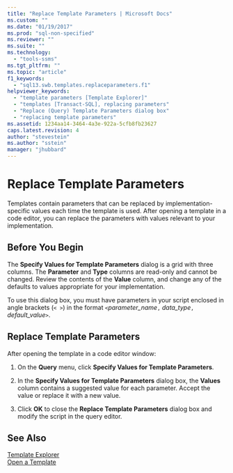 ```yaml
---
title: "Replace Template Parameters | Microsoft Docs"
ms.custom: ""
ms.date: "01/19/2017"
ms.prod: "sql-non-specified"
ms.reviewer: ""
ms.suite: ""
ms.technology: 
  - "tools-ssms"
ms.tgt_pltfrm: ""
ms.topic: "article"
f1_keywords: 
  - "sql13.swb.templates.replaceparameters.f1"
helpviewer_keywords: 
  - "template parameters [Template Explorer]"
  - "templates [Transact-SQL], replacing parameters"
  - "Replace (Query) Template Parameters dialog box"
  - "replacing template parameters"
ms.assetid: 1234aa14-3464-4a3e-922a-5cfb8fb23627
caps.latest.revision: 4
author: "stevestein"
ms.author: "sstein"
manager: "jhubbard"
---
```

# Replace Template Parameters
Templates contain parameters that can be replaced by implementation-specific values each time the template is used. After opening a template in a code editor, you can replace the parameters with values relevant to your implementation.  
  
## Before You Begin  
The **Specify Values for Template Parameters** dialog is a grid with three columns. The **Parameter** and **Type** columns are read-only and cannot be changed. Review the contents of the **Value** column, and change any of the defaults to values appropriate for your implementation.  
  
To use this dialog box, you must have parameters in your script enclosed in angle brackets (`< >`) in the format `<`*parameter_name*`,` *data_type*`,` *default_value*`>`.  
  
## Replace Template Parameters  
After opening the template in a code editor window:  
  
1.  On the **Query** menu, click **Specify Values for Template Parameters**.  
  
2.  In the **Specify Values for Template Parameters** dialog box, the **Values** column contains a suggested value for each parameter. Accept the value or replace it with a new value.  
  
3.  Click **OK** to close the **Replace Template Parameters** dialog box and modify the script in the query editor.  
  
## See Also  
[Template Explorer](../../ssms/template/template-explorer.md)  
[Open a Template](../../ssms/template/open-a-template.md)  
  
